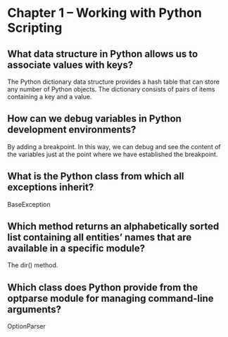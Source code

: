 # Chapter 1 – Working with Python Scripting

## What data structure in Python allows us to associate values with keys?

The Python dictionary data structure provides a hash table that can store any number of Python objects. The dictionary consists of pairs of items containing a key and a value.

## How can we debug variables in Python development environments?

By adding a breakpoint. In this way, we can debug and see the content of the variables just at the point where we have established the breakpoint.

## What is the Python class from which all exceptions inherit?

BaseException

## Which method returns an alphabetically sorted list containing all entities’ names that are available in a specific module?

The dir() method.

## Which class does Python provide from the optparse module for managing command-line arguments?

OptionParser

